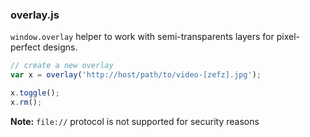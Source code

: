 ### overlay.js

`window.overlay` helper to work with semi-transparents layers for pixel-perfect designs.

```js
// create a new overlay
var x = overlay('http://host/path/to/video-[zefz].jpg');

x.toggle();
x.rm();
```

**Note:** `file://` protocol is not supported for security reasons
